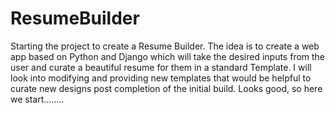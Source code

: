 # ResumeBuilder

Starting the project to create a Resume Builder.
The idea is to create a web app based on Python and Django which will take the desired inputs from the user and curate a beautiful resume for them in a standard Template. I will look into modifying and providing new templates that would be helpful to curate new designs post completion of the initial build. Looks good, so here we start........
